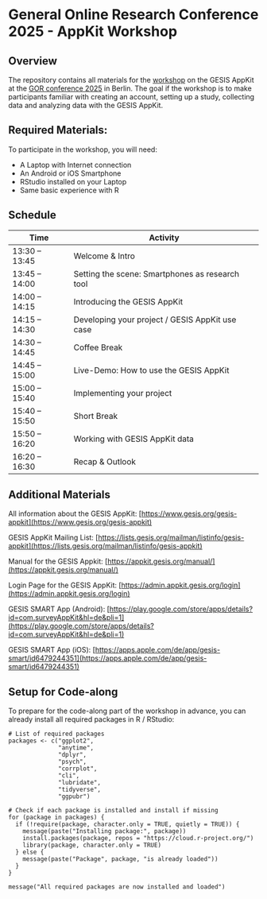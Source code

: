 # General Online Research Conference 2025 - AppKit Workshop

## Overview
The repository contains all materials for the [workshop](https://www.conftool.org/gor25/index.php?page=browseSessions&form_session=85&presentations=show) on the GESIS AppKit at the [GOR conference 2025](https://www.gor.de/) in Berlin.
The goal if the workshop is to make participants familiar with creating an account, setting up a study, collecting data
and analyzing data with the GESIS AppKit.

## Required Materials:

To participate in the workshop, you will need:

- A Laptop with Internet connection
- An Android or iOS Smartphone
- RStudio installed on your Laptop
- Same basic experience with R

## Schedule

| Time           | Activity                                                  |
|----------------|-----------------------------------------------------------|
| 13:30 – 13:45  | Welcome & Intro                                           |
| 13:45 – 14:00  | Setting the scene: Smartphones as research tool           |
| 14:00 – 14:15  | Introducing the GESIS AppKit                              |
| 14:15 – 14:30  | Developing your project / GESIS AppKit use case           |
| 14:30 – 14:45  | Coffee Break                                              |
| 14:45 – 15:00  | Live-Demo: How to use the GESIS AppKit                    |
| 15:00 – 15:40  | Implementing your project                                 |
| 15:40 – 15:50  | Short Break                                               |
| 15:50 – 16:20  | Working with GESIS AppKit data                            |
| 16:20 – 16:30  | Recap & Outlook                                           |


## Additional Materials

All information about the GESIS AppKit: [https://www.gesis.org/gesis-appkit](https://www.gesis.org/gesis-appkit)

GESIS AppKit Mailing List: [https://lists.gesis.org/mailman/listinfo/gesis-appkit](https://lists.gesis.org/mailman/listinfo/gesis-appkit)

Manual for the GESIS Appkit: [https://appkit.gesis.org/manual/](https://appkit.gesis.org/manual/)

Login Page for the GESIS AppKit: [https://admin.appkit.gesis.org/login](https://admin.appkit.gesis.org/login)

GESIS SMART App (Android): [https://play.google.com/store/apps/details?id=com.surveyAppKit&hl=de&pli=1](https://play.google.com/store/apps/details?id=com.surveyAppKit&hl=de&pli=1) 

GESIS SMART App (iOS): [https://apps.apple.com/de/app/gesis-smart/id6479244351](https://apps.apple.com/de/app/gesis-smart/id6479244351)


## Setup for Code-along

To prepare for the code-along part of the workshop in advance, you can already install all required packages in R / RStudio:

```
# List of required packages
packages <- c("ggplot2",
              "anytime",
              "dplyr",
              "psych",
              "corrplot",
              "cli",
              "lubridate",
              "tidyverse",
              "ggpubr")

# Check if each package is installed and install if missing
for (package in packages) {
  if (!require(package, character.only = TRUE, quietly = TRUE)) {
    message(paste("Installing package:", package))
    install.packages(package, repos = "https://cloud.r-project.org/")
    library(package, character.only = TRUE)
  } else {
    message(paste("Package", package, "is already loaded"))
  }
}

message("All required packages are now installed and loaded")

```

